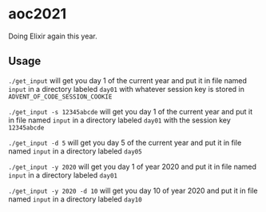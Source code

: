# aoc2021
Doing Elixir again this year.

## Usage
`./get_input` will get you day 1 of the current year and put it in file named `input` in a directory labeled `day01` with whatever session key is stored in `ADVENT_OF_CODE_SESSION_COOKIE`

`./get_input -s 12345abcde` will get you day 1 of the current year and put it in file named `input` in a directory labeled `day01` with the session key `12345abcde`

`./get_input -d 5` will get you day 5 of the current year and put it in file named `input` in a directory labeled `day05`

`./get_input -y 2020` will get you day 1 of year 2020 and put it in file named `input` in a directory labeled `day01`

`./get_input -y 2020 -d 10` will get you day 10 of year 2020 and put it in file named `input` in a directory labeled `day10`
